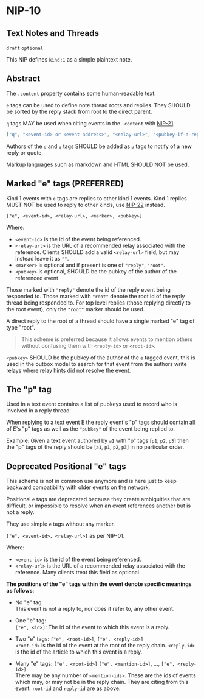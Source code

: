 NIP-10
======

Text Notes and Threads
----------------------

`draft` `optional`

This NIP defines `kind:1` as a simple plaintext note.

## Abstract

The `.content` property contains some human-readable text. 

`e` tags can be used to define note thread roots and replies. They SHOULD be sorted by the reply stack from root to the direct parent.

`q` tags MAY be used when citing events in the `.content` with [NIP-21](21.md).

```json
["q", "<event-id> or <event-address>", "<relay-url>", "<pubkey-if-a-regular-event>"]
```

Authors of the `e` and `q` tags SHOULD be added as `p` tags to notify of a new reply or quote.

Markup languages such as markdown and HTML SHOULD NOT be used. 

## Marked "e" tags (PREFERRED)

Kind 1 events with `e` tags are replies to other kind 1 events. Kind 1 replies MUST NOT be used to reply to other kinds, use [NIP-22](22.md) instead. 

`["e", <event-id>, <relay-url>, <marker>, <pubkey>]`

Where:

 * `<event-id>` is the id of the event being referenced.
 * `<relay-url>` is the URL of a recommended relay associated with the reference. Clients SHOULD add a valid `<relay-url>` field, but may instead leave it as `""`.
 * `<marker>` is optional and if present is one of `"reply"`, `"root"`.
 * `<pubkey>` is optional, SHOULD be the pubkey of the author of the referenced event

Those marked with `"reply"` denote the id of the reply event being responded to.  Those marked with `"root"` denote the root id of the reply thread being responded to. For top level replies (those replying directly to the root event), only the `"root"` marker should be used. 

A direct reply to the root of a thread should have a single marked "e" tag of type "root".

>This scheme is preferred because it allows events to mention others without confusing them with `<reply-id>` or `<root-id>`.

`<pubkey>` SHOULD be the pubkey of the author of the `e` tagged event, this is used in the outbox model to search for that event from the authors write relays where relay hints did not resolve the event.

## The "p" tag
Used in a text event contains a list of pubkeys used to record who is involved in a reply thread.

When replying to a text event E the reply event's "p" tags should contain all of E's "p" tags as well as the `"pubkey"` of the event being replied to.

Example:  Given a text event authored by `a1` with "p" tags [`p1`, `p2`, `p3`] then the "p" tags of the reply should be [`a1`, `p1`, `p2`, `p3`]
in no particular order.

## Deprecated Positional "e" tags

This scheme is not in common use anymore and is here just to keep backward compatibility with older events on the network. 

Positional `e` tags are deprecated because they create ambiguities that are difficult, or impossible to resolve when an event references another but is not a reply.

They use simple `e` tags without any marker. 

`["e", <event-id>, <relay-url>]` as per NIP-01.

Where:

 * `<event-id>` is the id of the event being referenced.
 * `<relay-url>` is the URL of a recommended relay associated with the reference.  Many clients treat this field as optional.

**The positions of the "e" tags within the event denote specific meanings as follows**:

 * No "e" tag: <br>
 This event is not a reply to, nor does it refer to, any other event.

 * One "e" tag: <br>
 `["e", <id>]`: The id of the event to which this event is a reply.

 * Two "e" tags:  `["e", <root-id>]`, `["e", <reply-id>]` <br>
 `<root-id>` is the id of the event at the root of the reply chain.  `<reply-id>` is the id of the article to which this event is a reply.

 * Many "e" tags: `["e", <root-id>]` `["e", <mention-id>]`, ..., `["e", <reply-id>]`<br>
There may be any number of `<mention-ids>`.  These are the ids of events which may, or may not be in the reply chain.
They are citing from this event.  `root-id` and `reply-id` are as above.